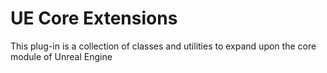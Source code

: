 # UE Core Extensions

This plug-in is a collection of classes and utilities to expand upon the core module of Unreal Engine